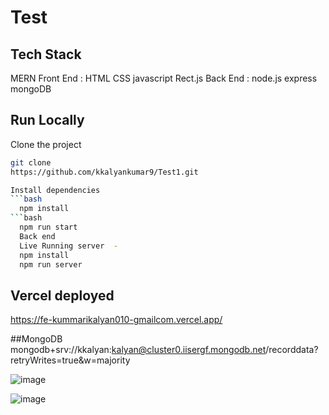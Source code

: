 # Test

## Tech Stack
MERN
Front End : HTML CSS javascript Rect.js
Back End : node.js express mongoDB

## Run Locally

Clone the project
```bash
git clone
https://github.com/kkalyankumar9/Test1.git

Install dependencies
```bash
  npm install
```bash
  npm run start
  Back end
  Live Running server  -
  npm install
  npm run server
```
## Vercel deployed
https://fe-kummarikalyan010-gmailcom.vercel.app/

##MongoDB
mongodb+srv://kkalyan:kalyan@cluster0.iisergf.mongodb.net/recorddata?retryWrites=true&w=majority

![image](https://github.com/kkalyankumar9/Test1/assets/112814583/1875c54d-e477-473e-84cf-ee6364696816)

![image](https://github.com/kkalyankumar9/Test1/assets/112814583/b05b07e9-c514-4960-8fd8-c65924d485b9)




